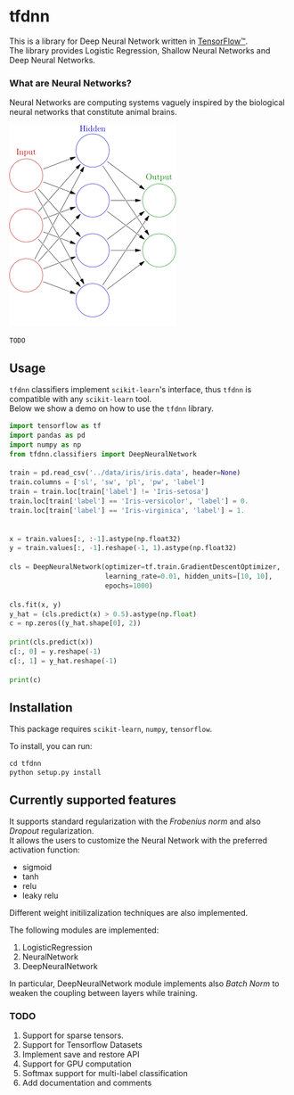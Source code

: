 # tfdnn

This is a library for Deep Neural Network written in [TensorFlow™](https://www.tensorflow.org/).  
The library provides Logistic Regression, Shallow Neural Networks and Deep Neural Networks.


### What are Neural Networks?
Neural Networks are computing systems vaguely inspired by the biological neural networks that constitute animal brains.

![nn](./images/nn.png "Neural Networks")

```TODO```

## Usage

```tfdnn``` classifiers implement 
```scikit-learn```'s interface, thus ```tfdnn``` 
is compatible with any ```scikit-learn``` tool.  
Below we show a demo on how to use the ```tfdnn``` library. 

```python
import tensorflow as tf
import pandas as pd
import numpy as np
from tfdnn.classifiers import DeepNeuralNetwork

train = pd.read_csv('../data/iris/iris.data', header=None)
train.columns = ['sl', 'sw', 'pl', 'pw', 'label']
train = train.loc[train['label'] != 'Iris-setosa']
train.loc[train['label'] == 'Iris-versicolor', 'label'] = 0.
train.loc[train['label'] == 'Iris-virginica', 'label'] = 1.


x = train.values[:, :-1].astype(np.float32)
y = train.values[:, -1].reshape(-1, 1).astype(np.float32)

cls = DeepNeuralNetwork(optimizer=tf.train.GradientDescentOptimizer,
                        learning_rate=0.01, hidden_units=[10, 10],
                        epochs=1000)

cls.fit(x, y)
y_hat = (cls.predict(x) > 0.5).astype(np.float)
c = np.zeros((y_hat.shape[0], 2))

print(cls.predict(x))
c[:, 0] = y.reshape(-1)
c[:, 1] = y_hat.reshape(-1)

print(c)

```

## Installation

This package requires ```scikit-learn```, ```numpy```, ```tensorflow```.

To install, you can run:

```
cd tfdnn
python setup.py install
```

## Currently supported features
It supports standard regularization with the *Frobenius norm* and also *Dropout* regularization.  
It allows the users to customize the Neural Network with the preferred activation function: 
+ sigmoid
+ tanh
+ relu
+ leaky relu
  
Different weight initilizalization techniques are also implemented. 

The following modules are implemented: 
1. LogisticRegression
2. NeuralNetwork
3. DeepNeuralNetwork

In particular, DeepNeuralNetwork module implements also *Batch Norm* to weaken the coupling between layers while training.


### TODO
1. Support for sparse tensors.
2. Support for Tensorflow Datasets
3. Implement save and restore API
4. Support for GPU computation
5. Softmax support for multi-label classification
6. Add documentation and comments
